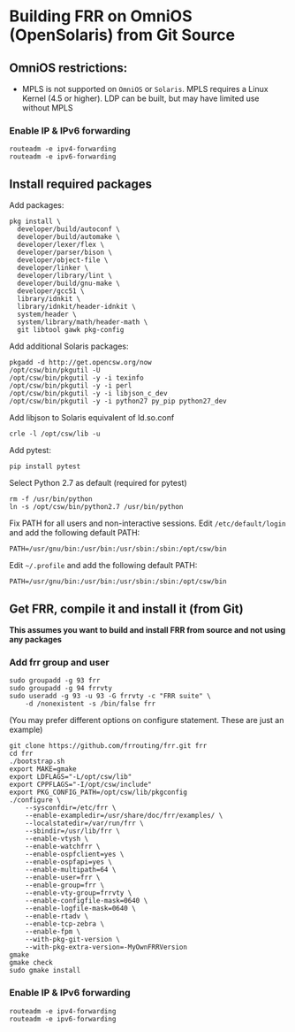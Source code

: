 Building FRR on OmniOS (OpenSolaris) from Git Source
====================================================

OmniOS restrictions:
--------------------

- MPLS is not supported on `OmniOS` or `Solaris`. MPLS requires a Linux 
  Kernel (4.5 or higher). LDP can be built, but may have limited use 
  without MPLS

### Enable IP & IPv6 forwarding

    routeadm -e ipv4-forwarding
    routeadm -e ipv6-forwarding 

Install required packages
-------------------------

Add packages:

    pkg install \
      developer/build/autoconf \
      developer/build/automake \
      developer/lexer/flex \
      developer/parser/bison \
      developer/object-file \
      developer/linker \
      developer/library/lint \
      developer/build/gnu-make \
      developer/gcc51 \
      library/idnkit \
      library/idnkit/header-idnkit \
      system/header \
      system/library/math/header-math \
      git libtool gawk pkg-config   

Add additional Solaris packages:

    pkgadd -d http://get.opencsw.org/now
    /opt/csw/bin/pkgutil -U
    /opt/csw/bin/pkgutil -y -i texinfo
    /opt/csw/bin/pkgutil -y -i perl
    /opt/csw/bin/pkgutil -y -i libjson_c_dev
    /opt/csw/bin/pkgutil -y -i python27 py_pip python27_dev

Add libjson to Solaris equivalent of ld.so.conf

    crle -l /opt/csw/lib -u

Add pytest:

    pip install pytest

Select Python 2.7 as default (required for pytest)

    rm -f /usr/bin/python
    ln -s /opt/csw/bin/python2.7 /usr/bin/python

Fix PATH for all users and non-interactive sessions. Edit `/etc/default/login`
and add the following default PATH:

    PATH=/usr/gnu/bin:/usr/bin:/usr/sbin:/sbin:/opt/csw/bin

Edit `~/.profile` and add the following default PATH:

    PATH=/usr/gnu/bin:/usr/bin:/usr/sbin:/sbin:/opt/csw/bin

Get FRR, compile it and install it (from Git)
---------------------------------------------

**This assumes you want to build and install FRR from source and not using
any packages**

### Add frr group and user

    sudo groupadd -g 93 frr
    sudo groupadd -g 94 frrvty
    sudo useradd -g 93 -u 93 -G frrvty -c "FRR suite" \
        -d /nonexistent -s /bin/false frr

(You may prefer different options on configure statement. These are just
an example)

    git clone https://github.com/frrouting/frr.git frr
    cd frr
    ./bootstrap.sh
    export MAKE=gmake
    export LDFLAGS="-L/opt/csw/lib"
    export CPPFLAGS="-I/opt/csw/include"
    export PKG_CONFIG_PATH=/opt/csw/lib/pkgconfig
    ./configure \
        --sysconfdir=/etc/frr \
        --enable-exampledir=/usr/share/doc/frr/examples/ \
        --localstatedir=/var/run/frr \
        --sbindir=/usr/lib/frr \
        --enable-vtysh \
        --enable-watchfrr \
        --enable-ospfclient=yes \
        --enable-ospfapi=yes \
        --enable-multipath=64 \
        --enable-user=frr \
        --enable-group=frr \
        --enable-vty-group=frrvty \
        --enable-configfile-mask=0640 \
        --enable-logfile-mask=0640 \
        --enable-rtadv \
        --enable-tcp-zebra \
        --enable-fpm \
        --with-pkg-git-version \
        --with-pkg-extra-version=-MyOwnFRRVersion   
    gmake
    gmake check
    sudo gmake install

### Enable IP & IPv6 forwarding

    routeadm -e ipv4-forwarding
    routeadm -e ipv6-forwarding 
